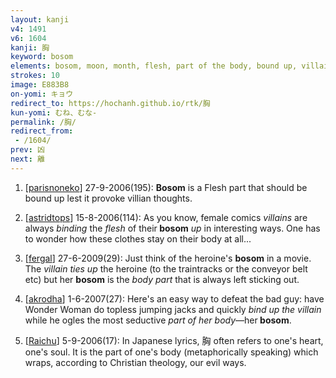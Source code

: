 ```yaml
---
layout: kanji
v4: 1491
v6: 1604
kanji: 胸
keyword: bosom
elements: bosom, moon, month, flesh, part of the body, bound up, villain, sheaf, shovel
strokes: 10
image: E883B8
on-yomi: キョウ
redirect_to: https://hochanh.github.io/rtk/胸
kun-yomi: むね、むな-
permalink: /胸/
redirect_from:
 - /1604/
prev: 凶
next: 離
---
```


1) [<a href="http://kanji.koohii.com/profile/parisnoneko">parisnoneko</a>] 27-9-2006(195): <strong>Bosom</strong> is a Flesh part that should be bound up lest it provoke villian thoughts.

2) [<a href="http://kanji.koohii.com/profile/astridtops">astridtops</a>] 15-8-2006(114): As you know, female comics <em>villains</em> are always <em>binding</em> the <em>flesh</em> of their<strong> bosom</strong> <em>up</em> in interesting ways. One has to wonder how these clothes stay on their body at all...

3) [<a href="http://kanji.koohii.com/profile/fergal">fergal</a>] 27-6-2009(29): Just think of the heroine&#039;s <strong>bosom</strong> in a movie. The <em>villain</em> <em>ties up</em> the heroine (to the traintracks or the conveyor belt etc) but her <strong>bosom</strong> is the <em>body part</em> that is always left sticking out.

4) [<a href="http://kanji.koohii.com/profile/akrodha">akrodha</a>] 1-6-2007(27): Here&#039;s an easy way to defeat the bad guy: have Wonder Woman do topless jumping jacks and quickly <em>bind up the villain</em> while he ogles the most seductive <em>part of her body</em>—her<strong> bosom</strong>.

5) [<a href="http://kanji.koohii.com/profile/Raichu">Raichu</a>] 5-9-2006(17): In Japanese lyrics, 胸 often refers to one&#039;s heart, one&#039;s soul. It is the part of one&#039;s body (metaphorically speaking) which wraps, according to Christian theology, our evil ways.

